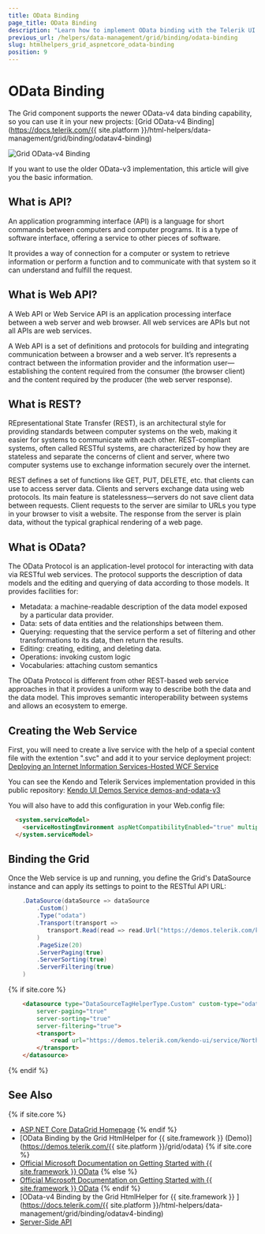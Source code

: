 ```yaml
---
title: OData Binding
page_title: OData Binding
description: "Learn how to implement OData binding with the Telerik UI Grid component for {{ site.framework }}."
previous_url: /helpers/data-management/grid/binding/odata-binding
slug: htmlhelpers_grid_aspnetcore_odata-binding
position: 9
---
```


# OData Binding

The Grid component supports the newer OData-v4 data binding capability, so you can use it in your new projects:
[Grid OData-v4 Binding](https://docs.telerik.com/{{ site.platform }}/html-helpers/data-management/grid/binding/odatav4-binding)

![Grid OData-v4 Binding](../images/grid-odata.png)

If you want to use the older OData-v3 implementation, this article will give you the basic information.

## What is API?

An application programming interface (API) is a language for short commands between computers and computer programs. It is a type of software interface, offering a service to other pieces of software.

It provides a way of connection for a computer or system to retrieve information or perform a function and to communicate with that system so it can understand and fulfill the request.

## What is Web API?

A Web API or Web Service API is an application processing interface between a web server and web browser. All web services are APIs but not all APIs are web services.

A Web API is a set of definitions and protocols for building and integrating communication between a browser and a web server. It’s represents a contract between the information provider and the information user—establishing the content required from the consumer (the browser client) and the content required by the producer (the web server response).

## What is REST?

REpresentational State Transfer (REST), is an architectural style for providing standards between computer systems on the web, making it easier for systems to communicate with each other. REST-compliant systems, often called RESTful systems, are characterized by how they are stateless and separate the concerns of client and server, where two computer systems use to exchange information securely over the internet.

REST defines a set of functions like GET, PUT, DELETE, etc. that clients can use to access server data. Clients and servers exchange data using web protocols. Its main feature is statelessness—servers do not save client data between requests. Client requests to the server are similar to URLs you type in your browser to visit a website. The response from the server is plain data, without the typical graphical rendering of a web page.

## What is OData?

The OData Protocol is an application-level protocol for interacting with data via RESTful web services. The protocol supports the description of data models and the editing and querying of data according to those models. It provides facilities for:

* Metadata: a machine-readable description of the data model exposed by a particular data provider.
* Data: sets of data entities and the relationships between them.
* Querying: requesting that the service perform a set of filtering and other transformations to its data, then return the results.
* Editing: creating, editing, and deleting data.
* Operations: invoking custom logic
* Vocabularies: attaching custom semantics

The OData Protocol is different from other REST-based web service approaches in that it provides a uniform way to describe both the data and the data model. This improves semantic interoperability between systems and allows an ecosystem to emerge.

## Creating the Web Service

First, you will need to create a live service with the help of a special content file with the extention ".svc" and add it to your service deployment project:
[Deploying an Internet Information Services-Hosted WCF Service](https://learn.microsoft.com/en-us/dotnet/framework/wcf/feature-details/deploying-an-internet-information-services-hosted-wcf-service?redirectedfrom=MSDN#create-an-svc-file-for-the-wcf-service)

You can see the Kendo and Telerik Services implementation provided in this public repository:
[Kendo UI Demos Service demos-and-odata-v3](https://github.com/telerik/kendo-ui-demos-service/tree/master/demos-and-odata-v3)

You will also have to add this configuration in your Web.config file:
```HTML
  <system.serviceModel>
    <serviceHostingEnvironment aspNetCompatibilityEnabled="true" multipleSiteBindingsEnabled="true" />
  </system.serviceModel>
```

## Binding the Grid

Once the Web service is up and running, you define the Grid's DataSource instance and can apply its settings to point to the RESTful API URL:
```C#
    .DataSource(dataSource => dataSource
        .Custom()
        .Type("odata")
        .Transport(transport =>
           transport.Read(read => read.Url("https://demos.telerik.com/kendo-ui/service/Northwind.svc/Orders"))
        ) 
        .PageSize(20)
        .ServerPaging(true)
        .ServerSorting(true)
        .ServerFiltering(true)
    )
```
{% if site.core %}
```HTML
    <datasource type="DataSourceTagHelperType.Custom" custom-type="odata" page-size="20"
        server-paging="true"
        server-sorting="true"
        server-filtering="true">
        <transport>
            <read url="https://demos.telerik.com/kendo-ui/service/Northwind.svc/Orders"/>
        </transport>
    </datasource>
```
{% endif %}

## See Also

{% if site.core %}
* [ASP.NET Core DataGrid Homepage](https://www.telerik.com/aspnet-core-ui/grid)
{% endif %}
* [OData Binding by the Grid HtmlHelper for {{ site.framework }} (Demo)](https://demos.telerik.com/{{ site.platform }}/grid/odata)
{% if site.core %}
* [Official Microsoft Documentation on Getting Started with {{ site.framework }} OData](https://learn.microsoft.com/en-us/odata/webapi-8/getting-started?tabs=net60%2Cvisual-studio-2022%2Cvisual-studio)
{% else %}
* [Official Microsoft Documentation on Getting Started with {{ site.framework }} OData](https://learn.microsoft.com/en-us/aspnet/web-api/overview/odata-support-in-aspnet-web-api/odata-v4/create-an-odata-v4-endpoint)
{% endif %}
* [OData-v4 Binding by the Grid HtmlHelper for {{ site.framework }} ](https://docs.telerik.com/{{ site.platform }}/html-helpers/data-management/grid/binding/odatav4-binding)
* [Server-Side API](/api/grid)